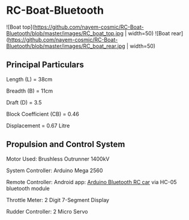 # RC-Boat-Bluetooth
![Boat top](https://github.com/nayem-cosmic/RC-Boat-Bluetooth/blob/master/images/RC_boat_top.jpg | width=50)
![Boat rear](https://github.com/nayem-cosmic/RC-Boat-Bluetooth/blob/master/images/RC_boat_rear.jpg | width=50)
## Principal Particulars ##
Length (L) = 38cm

Breadth (B) = 11cm

Draft (D) = 3.5

Block Coefficient (CB) = 0.46

Displacement = 0.67 Litre

## Propulsion and Control System
Motor Used: Brushless Outrunner 1400kV

System Controller: Arduino Mega 2560

Remote Controller: Android app: [Arduino Bluetooth RC car](https://play.google.com/store/apps/details?id=braulio.calle.bluetoothRCcontroller) via HC-05 bluetooth module

Throttle Meter: 2 Digit 7-Segment Display

Rudder Controller: 2 Micro Servo

